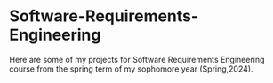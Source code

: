 # Software-Requirements-Engineering
Here are some of my projects for Software Requirements Engineering course from the spring term of my sophomore year (Spring,2024).
